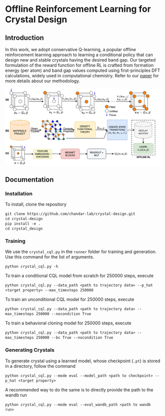 # Offline Reinforcement Learning for Crystal Design

## Introduction

In this work, we adopt conservative Q-learning, a popular offline reinforcement learning approach to learning a conditional policy that can design new and stable crystals having the desired band gap. Our targeted formulation of the reward function for offline RL is crafted from formation energy (per atom) and band gap values computed using first-principles DFT calculations, widely used in computational chemistry. Refer to our [paper](https://openreview.net/forum?id=VbjD8w2ctG) for more details about our methodology.


![alt text](images/workflow.png)

## Documentation
### Installation
To install, clone the repository  
```
git clone https://github.com/chandar-lab/crystal-design.git
cd crystal-design
pip install -e .
cd crystal_design
```

### Training 
We use the `crystal_cql.py` in the `runner` folder for training and generation. Use this command for the list of arguments. 
```
python crystal_cql.py -h
```
To train a conditional CQL model from scratch for 250000 steps, execute
```
python crystal_cql.py --data_path <path to trajectory data> --p_hat <target property> --max_timesteps 250000
```
To train an unconditional CQL model for 250000 steps, execute

```
python crystal_cql.py --data_path <path to trajectory data> --max_timesteps 250000 --nocondition True
```

To train a behavioral cloning model for 250000 steps, execute
```
python crystal_cql.py --data_path <path to trajectory data> --max_timesteps 250000 --bc True --nocondition True
```
### Generating Crystals

To generate crystal using a learned model, whose checkpoint (`.pt`) is stored in a directory, follow the command
```
python crystal_cql.py --mode eval --model_path <path to checkpoint> --p_hat <target property>
```

A recommended way to do the same is to directly provide the path to the wandb run
```
python crystal_cql.py --mode eval --eval_wandb_path <path to wandb run>
```
